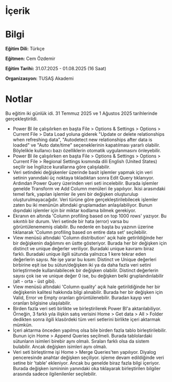 # İçerik


# Bilgi
**Eğitim Dili:** Türkçe

**Eğitmen:** Cem Özdemir

**Eğitim Tarihi:** 31.07.2025 - 01.08.2025 (16 Saat)

**Organizasyon:** TUSAŞ Akademi

# Notlar
Bu eğitim iki günlük idi. 31 Temmuz 2025 ve 1 Ağustos 2025 tarihlerinde gerçekleştirildi.

- Power BI ile çalışılırken en başta File > Options & Settings > Options > Current File > Data Load yoluna giderek "Update or delete relationships when refreshing data", "Autodetect new relationships after data is loaded" ve "Auto date/time" seçeneklerinin kapatılması yararlı olabilir. Böylelikle kullanıcı bazı özelliklerin otomatik uygulanmasını önleyebilir.
- Power BI ile çalışılırken en başta File > Options & Settings > Options > Current File > Regional Settings kısmında dili English (United States) seçilir ise İngilizce kurallarına göre çalışılabilir.
- Veri setindeki değişkenler üzerinde basit işlemler yapmak için veri setinin yanındaki üç noktaya tıkladıktan sonra Edit Query tıklanıyor. Ardından Power Query üzerinden veri seti incelebilir. Burada işlemler genelde Transform ve Add Column menüleri ile yapılıyor. İkisi arasındaki temel fark, yapılan işlemler ile yeni bir değişken oluşturulup oluşturulmayacağıdır. Veri türüne göre gerçekleştirilebilecek işlemler zaten bu iki menünün altındaki gruplamadan anlaşılabiliyor. Bunun dışındaki işlemler için bir miktar kodlama bilmek gerekiyor.
- Ekranın en altında 'Column profiling based on top 1000 rows' yazıyor. Bu sıkıntılı bir durum. Veri setinde bir hata (error) varsa bu görüntülenememiş olabilir. Bu nedenle en başta bu yazının üzerine tıklanarak 'Column profiling based on entire data set' seçilebilir.
- View menüsü altındaki 'Column distribution' açık hale getirildiğinde her bir değişkenin dağılımını en üstte gösteriyor. Burada her bir değişken için distinct ve unique değerler veriliyor. Buradaki unique kavramı biraz farklı. Buradaki unique ilgili sütunda yalnızca 1 kere tekrar eden değerlerin sayısı. Ne işe yarar bu kısım: Distinct ve Unique değerleri birbirine eşit ise bu sütun/değişken iki ya da daha fazla veri setini birleştirmede kullanılabilecek bir değişken olabilir. Distinct değerlerin sayısı çok ise ve unique değer 0 ise, bu değişken belki gruplandırılabilir (alt - orta - üst gibi).
- View menüsü altındaki 'Column quality' açık hale getirildiğinde her bir değişkenin kalitesi hakkında bilgi alınabilir. Burada her bir değişken için Valid, Error ve Empty oranları görüntülenebilir. Buradan kayıp veri oranları bilgisine ulaşılabilir.
- Birden fazla veri seti birlikte ve birleştirilerek Power BI'a aktarılabiliyor. Örneğin, 3 farklı yıla ilişkin satış verisini Home > Get data > All > Folder dedikten sonra ilgili klasördeki tüm veri setlerini birlikte içeri aktarmak mümkün.
- İçeri aktarma önceden yapılmış olsa bile birden fazla tablo birleştirilebilir. Bunun için Home > Append Queries seçilmeli. Burada tablolardaki sütunların isimleri birebir aynı olmalı. Sıraları farklı olsa da sistem bulabilir. Ancak değişken isimleri aynı olmalı.
- Veri seti birleştirme işi Home > Merge Queries'ten yapılıyor. Diyalog penceresinde anahtar değişken seçiliyor. işleme devam edildiğinde veri setine bir 'table' ekleniyor. Ancak bu genelde biraz fazla bilgi içeriyor. Burada değişken ismininin yanındaki oka tıklayarak birleştirilen bilgiler arasında sadece ilgilenilenler seçilebilir.
